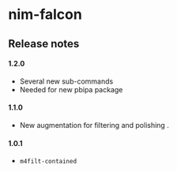 # nim-falcon

## Release notes

#### 1.2.0
* Several new sub-commands
* Needed for new pbipa package

#### 1.1.0
* New augmentation for filtering and polishing .

#### 1.0.1
* `m4filt-contained`
